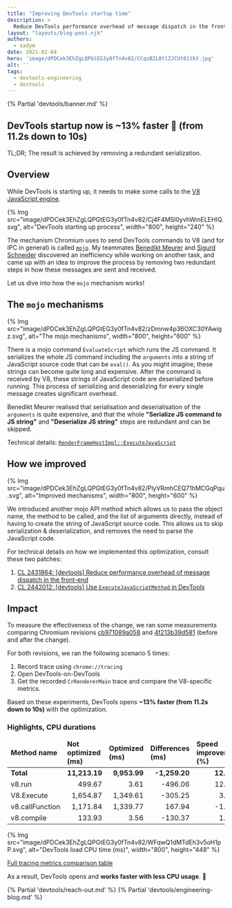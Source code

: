 ```yaml
---
title: "Improving DevTools startup time"
description: >
  Reduce DevTools performance overhead of message dispatch in the front-end.
layout: "layouts/blog-post.njk"
authors:
  - sadym
date: 2021-02-04
hero: 'image/dPDCek3EhZgLQPGtEG3y0fTn4v82/CCqsB2L8tlZJCUt01tkY.jpg'
alt: ''
tags:
  - devtools-engineering
  - devtools
---
```


{% Partial 'devtools/banner.md' %}

## DevTools startup now is ~13% faster 🎉 (from 11.2s down to 10s)
TL;DR; The result is achieved by removing a redundant serialization.

## Overview
While DevTools is starting up, it needs to make some calls to the [V8 JavaScript engine](https://v8.dev/). 

{% Img src="image/dPDCek3EhZgLQPGtEG3y0fTn4v82/Cj4F4MSl0yvhWmELEHIQ.svg", alt="DevTools starting up process", width="800", height="240" %}

The mechanism Chromium uses to send DevTools commands to V8 (and for IPC in general) is called [`mojo`](https://chromium.googlesource.com/chromium/src/+/master/mojo/README.md). My teammates [Benedikt Meurer](https://twitter.com/bmeurer) and [Sigurd Schneider](https://twitter.com/sigurdschn) discovered an inefficiency while working on another task, and came up with an idea to improve the process by removing two redundant steps in how these messages are sent and received.

Let us dive into how the `mojo` mechanism works!

## The `mojo` mechanisms

{% Img src="image/dPDCek3EhZgLQPGtEG3y0fTn4v82/zDmnw4p36OXC30YAwigz.svg", alt="The mojo mechanisms", width="800", height="600" %}

There is a mojo command `EvaluateScript` which runs the JS command. It serializes the whole JS command including the `arguments` into a string of JavaScript source code that can be `eval()`. As you might imagine, these strings can become quite long and expensive. After the command is received by V8, these strings of JavaScript code are deserialized before running. This process of serializing and deserializing for every single message creates significant overhead.

Benedikt Meurer realised that serialisation and deserialisation of the `arguments` is quite expensive, and that the whole  **"Serialize JS command to JS string"** and **"Deserialize JS string"** steps are redundant and can be skipped. 

Technical details: [`RenderFrameHostImpl::ExecuteJavaScript`](https://source.chromium.org/chromium/chromium/src/+/master:content/browser/renderer_host/render_frame_host_impl.cc;drc=df872ce8fcce25af51aa6b0f9fe8b1135b687524;l=1677)

## How we improved

{% Img src="image/dPDCek3EhZgLQPGtEG3y0fTn4v82/PlyVRmhCEQ71hMCGqPqu.svg", alt="Improved mechanisms", width="800", height="600" %}

We introduced another mojo API method which allows us to pass the object name, the method to be called, and the list of arguments directly, instead of having to create the string of JavaScript source code. This allows us to skip serialization & deserialization, and removes the need to parse the JavaScript code.

For technical details on how we implemented this optimization, consult these two patches:

1. [CL 2431864: [devtools] Reduce performance overhead of message dispatch in the front-end](https://chromium-review.googlesource.com/c/chromium/src/+/2431864)
2. [CL 2442012: [devtools] Use `ExecuteJavaScriptMethod` in DevTools](https://chromium-review.googlesource.com/c/chromium/src/+/2442012)

## Impact
To measure the effectiveness of the change, we ran some measurements comparing Chromium revisions [cb971089a058](https://chromium.googlesource.com/chromium/src/+/cb971089a058160601940d2b2a12d360115f66e5) and [4f213b39d581](https://chromium.googlesource.com/chromium/src/+/4f213b39d581eaa69a6d70378c91de2768e0004a) (before and after the change).

For both revisions, we ran the following scenario 5 times:

1. Record trace using `chrome://tracing`
2. Open DevTools-on-DevTools
3. Get the recorded `CrRendererMain` trace and compare the V8-specific metrics.

Based on these experiments, DevTools opens **~13% faster (from 11.2s down to 10s)** with the optimization.

### Highlights, CPU durations

<table class="responsive" markdown="1">
<thead>
  <tr>
  <td><strong>Method name</strong></td>
  <td><strong>Not optimized (ms)</strong></td>
  <td><strong>Optimized (ms)</strong></td>
  <td><strong>Differences (ms)</strong></td>
  <td><strong>Speed improvement (%)</strong></td>
  </tr>
</thead>
<tbody>
  <tr>
  <td><strong>Total</strong></td>
  <td style="text-align: right;"><strong>11,213.19</strong></td>
  <td style="text-align: right;"><strong>9,953.99</strong></td>
  <td style="text-align: right;"><strong>-1,259.20</strong></td>
  <td style="text-align: right;"><strong>12.65%</strong></td>
  </tr>
  <tr>
  <td>v8.run</td>
  <td style="text-align: right;">499.67</td>
  <td style="text-align: right;">3.61</td>
  <td style="text-align: right;">-496.06</td>
  <td style="text-align: right;">12.65%</td>
  </tr>
  <tr>
  <td>V8.Execute</td>
  <td style="text-align: right;">1,654.87</td>
  <td style="text-align: right;">1,349.61</td>
  <td style="text-align: right;">-305.25</td>
  <td style="text-align: right;">3.07%</td>
  </tr>
  <tr>
  <td>v8.callFunction</td>
  <td style="text-align: right;">1,171.84</td>
  <td style="text-align: right;">1,339.77</td>
  <td style="text-align: right;">167.94</td>
  <td style="text-align: right;">-1.69%</td>
  </tr>
  <tr>
  <td>v8.compile</td>
  <td style="text-align: right;">133.93</td>
  <td style="text-align: right;">3.56</td>
  <td style="text-align: right;">-130.37</td>
  <td style="text-align: right;">1.31%</td>
  </tr>
</tbody>
</table>

{% Img src="image/dPDCek3EhZgLQPGtEG3y0fTn4v82/WFqwQ1dMTdEh3v5oH1pP.svg", alt="DevTools load CPU time (ms)", width="800", height="448" %}

[Full tracing metrics comparison table](https://docs.google.com/spreadsheets/d/1WuWWORPwMre3m4N_MmJvtJ0xTfq-oBnz87cGtB532Ms/edit?resourcekey=0-Xxv_HIGfVaIZvbmDrmZ2GA)

As a result, DevTools opens and **works faster with less CPU usage**. 🎉

{% Partial 'devtools/reach-out.md' %}
{% Partial 'devtools/engineering-blog.md' %}